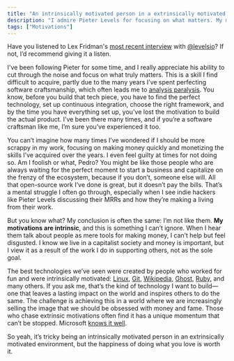 ```yaml
---
title: "An intrinsically motivated person in a extrinsically motivated environment"
description: "I admire Pieter Levels for focusing on what matters. My motivation is intrinsic, and while money is important, it’s not my sole goal."
tags: ["Motivations"]
---
```


Have you listened to Lex Fridman's [most recent interview](https://www.youtube.com/watch?v=oFtjKbXKqbg) with [@levelsio](https://x.com/levelsio)? If not, I’d recommend giving it a listen.

I've been following Pieter for some time, and I really appreciate his ability to cut through the noise and focus on what truly matters. This is a skill I find difficult to acquire, partly due to the many years I’ve spent perfecting software craftsmanship, which often leads me to [analysis paralysis](https://en.wikipedia.org/wiki/Analysis_paralysis). You know, before you build that tech piece, you have to find the perfect technology, set up continuous integration, choose the right framework, and by the time you have everything set up, you've lost the motivation to build the actual product. I’ve been there many times, and if you’re a software craftsman like me, I’m sure you’ve experienced it too.

You can’t imagine how many times I’ve wondered if I should be more scrappy in my work, focusing on making money quickly and monetizing the skills I’ve acquired over the years. I even feel guilty at times for not doing so. Am I foolish or what, Pedro? You might be like those people who are always waiting for the perfect moment to start a business and capitalize on the frenzy of the ecosystem, because if you don’t, someone else will. All that open-source work I’ve done is great, but it doesn’t pay the bills. That’s a mental struggle I often go through, especially when I see indie hackers like Pieter Levels discussing their MRRs and how they’re making a living from their work.

But you know what? My conclusion is often the same: I’m not like them. **My motivations are intrinsic**, and this is something I can’t ignore. When I hear them talk about people as mere tools for making money, I can’t help but feel disgusted. I know we live in a capitalist society and money is important, but I view it as a result of the work I do in supporting others, not as the sole goal.

The best technologies we’ve seen were created by people who worked for fun and were intrinsically motivated: [Linux](https://www.linux.org), [Git](https://en.wikipedia.org/wiki/Git), [Wikipedia](https://www.wikipedia.org), [Ghost](https://ghost.org), [Ruby](https://www.ruby-lang.org/en/), and many others. If you ask me, that’s the kind of technology I want to build—one that leaves a lasting impact on the world and inspires others to do the same. The challenge is achieving this in a world where we are increasingly selling the image that we should be obsessed with money and fame. Those who chase extrinsic motivations often find it has a unique momentum that can’t be stopped. Microsoft [knows it well](https://en.wikipedia.org/wiki/Encarta).

So yeah, it’s tricky being an intrinsically motivated person in an extrinsically motivated environment, but the happiness of doing what you love is worth it.
